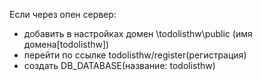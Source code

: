 Если через опен сервер:
- добавить в настройках домен \todolisthw\public (имя домена[todolisthw])
- перейти по ссылке todolisthw/register(регистрация)
- создать DB_DATABASE(название: todolisthw)

